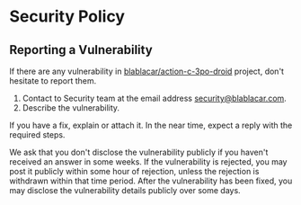 # Security Policy

## Reporting a Vulnerability

If there are any vulnerability in [blablacar/action-c-3po-droid](https://github.com/blablacar/action-c-3po-droid) project, don't hesitate to report them.

1. Contact to Security team at the email address [security@blablacar.com](mailto:security@blablacar.com).
2. Describe the vulnerability.

If you have a fix, explain or attach it.
In the near time, expect a reply with the required steps.

We ask that you don't disclose the vulnerability publicly if you haven't received an answer in some weeks.
If the vulnerability is rejected, you may post it publicly within some hour of rejection, unless the rejection is withdrawn within that time period.
After the vulnerability has been fixed, you may disclose the vulnerability details publicly over some days.
